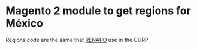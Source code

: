 # Magento 2 module to get regions for México

Regions code are the same that [RENAPO](https://www.renapo.gob.mx/) use in the CURP
